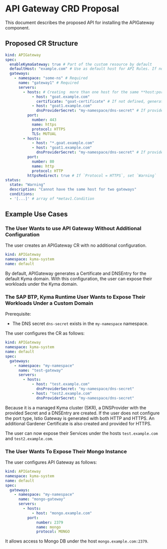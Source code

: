 # API Gateway CRD Proposal

This document describes the proposed API for installing the APIGateway component.

## Proposed CR Structure

```yaml
kind: APIGateway
spec:
  enableKymaGateway: true # Part of the custom resource by default
  defaultHost: "example.com" # Use as default host for API Rules. If not defined and `enableKymaGateway: true`, use the Kyma host. If both fields are false, require a full host in API Gateway
  gateways:
    - namespace: "some-ns" # Required
      name: "gateway1" # Required
      servers:
        - hosts: # Creating  more than one host for the same **host:port** configuration results in a `Warning`
            - host: "goat.example.com"
              certificate: "goat-certificate" # If not defined, generate a Gardener certificate
            - host: "goat1.example.com"
              dnsProviderSecret: "my-namespace/dns-secret" # If provided, generate a DNS Entry with Gardener 
          port:
            number: 443
            name: https
            protocol: HTTPS
            TLS: MUTUAL
        - hosts:
            - host: "*.goat.example.com"
            - host: "goat1.example.com"
              dnsProviderSecret: "my-namespace/dns-secret" # If provided, generate a DNS Entry with Gardener 
          port:
            number: 80
            name: http
            protocol: HTTP
          httpsRedirect: true # If `Protocol = HTTPS`, set `Warning`
status:
  state: "Warning"
  description: "Cannot have the same host for two gateways"
  conditions:
  - '[...]' # array of *metav1.Condition

```

## Example Use Cases

### The User Wants to use API Gateway Without Additional Configuration

The user creates an APIGateway CR with no additional configuration.

```yaml
kind: APIGateway
namespace: kyma-system
name: default
```

By default, APIGateway generates a Certificate and DNSEntry for the default Kyma domain. With this configuration, the user can expose their workloads under the Kyma domain.

### The SAP BTP, Kyma Runtime User Wants to Expose Their Workloads Under a Custom Domain

Prerequisite:
- The DNS secret `dns-secret` exists in the `my-namespace` namespace.

The user configures the CR as follows:

```yaml
kind: APIGateway
namespace: kyma-system
name: default
spec:
  gateways:
    - namespace: "my-namespace"
      name: "test-gateway"
      servers:
        - hosts:
            - host: "test.example.com"
              dnsProviderSecret: "my-namespace/dns-secret"
            - host: "test2.example.com"
              dnsProviderSecret: "my-namespace/dns-secret"
```

Because it is a managed Kyma cluster (SKR), a DNSProvider with the provided Secret and a DNSEntry are created. If the user does not configure the port type, Istio Gateway is generated with both HTTP and HTTPS. An additional Gardener Certificate is also created and provided for HTTPS.

The user can now expose their Services under the hosts `test.example.com` and `test2.example.com`.

### The User Wants To Expose Their Mongo Instance

The user configures API Gateway as follows: 

```yaml
kind: APIGateway
namespace: kyma-system
name: default
spec:
  gateways:
    - namespace: "my-namespace"
      name: "mongo-gateway"
      servers:
        - hosts:
            - host: "mongo.example.com"
          port:
              number: 2379
              name: mongo
              protocol: MONGO
```

It allows access to Mongo DB under the host `mongo.example.com:2379`.
